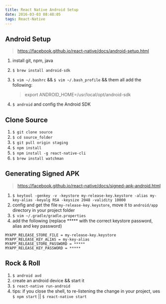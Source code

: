 ```yaml
---
title: React Native Android Setup
date: 2016-03-03 08:48:05
tags: React-Native
---
```


## Android Setup
> https://facebook.github.io/react-native/docs/android-setup.html

1. install git, npm, java
2. ``$ brew install android-sdk``
3. ``$ vim ~/.bashrc`` && ``$ vim ~/.bash_profile`` && them all add the following:

	> export ANDROID_HOME=/usr/local/opt/android-sdk

4. ``$ android`` and config the Android SDK

## Clone Source
1. ``$ git clone source``
2. ``$ cd source_folder``
3. ``$ git pull origin staging``
4. ``$ npm install``
5. ``$ npm install -g react-native-cli``
6. ``$ brew install watchman``

## Generating Signed APK
> https://facebook.github.io/react-native/docs/signed-apk-android.html

1. ``$ keytool -genkey -v -keystore my-release-key.keystore -alias my-key-alias -keyalg RSA -keysize 2048 -validity 10000``
2. config and get the file ``my-release-key.keystore``, move it to ``android/app`` directory in your project folder
3. ``$ vim ~/.gradle/gradle.properties``
4. add the following (replace ***** with the correct keystore password, alias and key password)

```
MYAPP_RELEASE_STORE_FILE = my-release-key.keystore
MYAPP_RELEASE_KEY_ALIAS = my-key-alias
MYAPP_RELEASE_STORE_PASSWORD = *****
MYAPP_RELEASE_KEY_PASSWORD = *****
```

## Rock & Roll
1. ``$ android avd``
2. create an android device && start it
3. ``$ react-native run-android``
4. tips: if you close the shell, to re-listening the change in your project, ues ``$ npm start`` || ``$ react-native start``